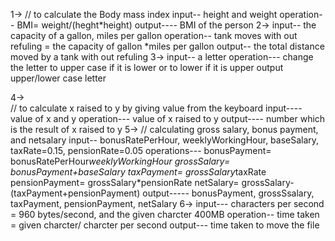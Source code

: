 1->
// to calculate the Body mass index
input-- height and weight
operation-- BMI= weight/(heght*height)
output---- BMI of the person
2-> 
input-- the capacity of a gallon, miles per gallon
operation-- tank moves with out refuling = the capacity of gallon *miles per gallon
output-- the total distance moved by a tank with out refuling
3->
input-- a letter
operation--- change the letter to upper case if it is lower or to lower if it is upper
output upper/lower case letter


4->  
// to calculate x raised to y by giving value from the keyboard
input---- value of x and y
operation--- value of x raised to y
output---- number which is the result of x raised to y
5->
// calculating gross salary, bonus payment, and netsalary
input-- bonusRatePerHour, weeklyWorkingHour, baseSalary, taxRate=0.15, pensionRate=0.05
operations--- bonusPayment= bonusRatePerHour*weeklyWorkingHour
              grossSalary= bonusPayment+baseSalary
              taxPayment= grossSalary*taxRate
              pensionPayment= grossSalary*pensionRate
              netSalary= grossSalary-(taxPayment+pensionPayment)
output----- bonusPayment, grossSsalary, taxPayment, pensionPayment, netSalary
6->
input--- characters per second = 960 bytes/second, and  the given charcter 400MB
operation-- time taken = given charcter/ charcter per second
output--- time taken to move the file 
          

